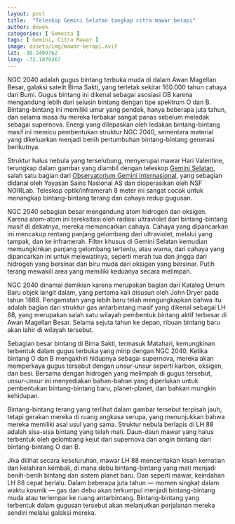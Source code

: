 ```yaml
---
layout: post
title:  "Teleskop Gemini Selatan tangkap citra mawar berapi"
author: dewek
categories: [ Semesta ]
tags: [ Gemini, Citra Mawar ]
image: assets/img/mawar-berapi.avif
lat: -30.2409762
long: -72.1079267
---
```


NGC 2040 adalah gugus bintang terbuka muda di dalam Awan Magellan Besar, galaksi satelit Bima Sakti, yang terletak sekitar 160.000 tahun cahaya dari Bumi. Gugus bintang ini dikenal sebagai asosiasi OB karena mengandung lebih dari selusin bintang dengan tipe spektrum O dan B. Bintang-bintang ini memiliki umur yang pendek, hanya beberapa juta tahun, dan selama masa itu mereka terbakar sangat panas sebelum meledak sebagai supernova. Energi yang dilepaskan oleh ledakan bintang-bintang masif ini memicu pembentukan struktur NGC 2040, sementara material yang dikeluarkan menjadi benih pertumbuhan bintang-bintang generasi berikutnya.

Struktur halus nebula yang terselubung, menyerupai mawar Hari Valentine, terungkap dalam gambar yang diambil dengan teleskop [Gemini Selatan](https://noirlab.edu/public/programs/gemini-observatory/gemini-south/), salah satu bagian dari [Observatorium Gemini Internasional](https://www.gemini.edu/), yang sebagian didanai oleh Yayasan Sains Nasional AS dan dioperasikan oleh NSF NOIRLab. Teleskop optik/inframerah 8 meter ini sangat cocok untuk menangkap bintang-bintang terang dan cahaya redup gugusan.

NGC 2040 sebagian besar mengandung atom hidrogen dan oksigen. Karena atom-atom ini tereksitasi oleh radiasi ultraviolet dari bintang-bintang masif di dekatnya, mereka memancarkan cahaya. Cahaya yang dipancarkan ini mencakup rentang panjang gelombang dari ultraviolet, melalui yang tampak, dan ke inframerah. Filter khusus di Gemini Selatan kemudian memungkinkan panjang gelombang tertentu, atau warna, dari cahaya yang dipancarkan ini untuk melewatinya, seperti merah tua dan jingga dari hidrogen yang bersinar dan biru muda dari oksigen yang bersinar. Putih terang mewakili area yang memiliki keduanya secara melimpah.

NGC 2040 dinamai demikian karena merupakan bagian dari Katalog Umum Baru objek langit dalam, yang pertama kali disusun oleh John Dryer pada tahun 1888. Pengamatan yang lebih baru telah mengungkapkan bahwa itu adalah bagian dari struktur gas antarbintang masif yang dikenal sebagai LH 88, yang merupakan salah satu wilayah pembentuk bintang aktif terbesar di Awan Magellan Besar. Selama sejuta tahun ke depan, ribuan bintang baru akan lahir di wilayah tersebut.

Sebagian besar bintang di Bima Sakti, termasuk Matahari, kemungkinan terbentuk dalam gugus terbuka yang mirip dengan NGC 2040. Ketika bintang O dan B mengakhiri hidupnya sebagai supernova, mereka akan memperkaya gugus tersebut dengan unsur-unsur seperti karbon, oksigen, dan besi. Bersama dengan hidrogen yang melimpah di gugus tersebut, unsur-unsur ini menyediakan bahan-bahan yang diperlukan untuk pembentukan bintang-bintang baru, planet-planet, dan bahkan mungkin kehidupan.

Bintang-bintang terang yang terlihat dalam gambar tersebut terpisah jauh, tetapi gerakan mereka di ruang angkasa serupa, yang menunjukkan bahwa mereka memiliki asal usul yang sama. Struktur nebula berlapis di LH 88 adalah sisa-sisa bintang yang telah mati. Daun-daun mawar yang halus terbentuk oleh gelombang kejut dari supernova dan angin bintang dari bintang-bintang O dan B.

Jika dilihat secara keseluruhan, mawar LH 88 menceritakan kisah kematian dan kelahiran kembali, di mana debu bintang-bintang yang mati menjadi benih-benih bintang dan sistem planet baru. Dan seperti mawar, keindahan LH 88 cepat berlalu. Dalam beberapa juta tahun — momen singkat dalam waktu kosmik — gas dan debu akan terkumpul menjadi bintang-bintang muda atau terlempar ke ruang antarbintang. Bintang-bintang yang terbentuk dalam gugusan tersebut akan melanjutkan perjalanan mereka sendiri melalui galaksi mereka.

